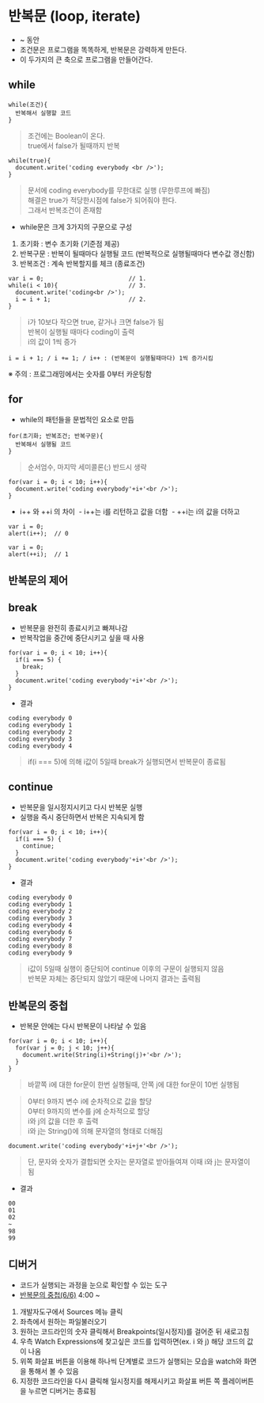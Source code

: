 # 반복문 (loop, iterate)
- ~ 동안
- 조건문은 프로그램을 똑똑하게, 반복문은 강력하게 만든다.
- 이 두가지의 큰 축으로 프로그램을 만들어간다.

## while
```
while(조건){
  반복해서 실행할 코드
}
```
> 조건에는 Boolean이 온다.<br />true에서 false가 될때까지 반복
```
while(true){
  document.write('coding everybody <br />');
}
```
> 문서에 coding everybody를 무한대로 실행 (무한루프에 빠짐)<br/>해결은 true가 적당한시점에 false가 되어줘야 한다.<br/>그래서 반복조건이 존재함

- while문은 크게 3가지의 구문으로 구성
1. 초기화 : 변수 초기화 (기준점 제공)
2. 반복구문 : 반복이 될때마다 실행될 코드 (반복적으로 실행될때마다 변수값 갱신함)
3. 반복조건 : 계속 반복할지를 체크 (종료조건)
```
var i = 0;                        // 1.
while(i < 10){                    // 3.
  document.write('coding<br />');  
  i = i + 1;                      // 2.   
}
```
> i가 10보다 작으면 true, 같거나 크면 false가 됨<br />반복이 실행될 때마다 coding이 출력<br />i의 값이 1씩 증가

`i = i + 1; / i += 1; / i++ : (반복문이 실행될때마다) 1씩 증가시킴`

※ 주의 : 프로그래밍에서는 숫자를 0부터 카운팅함

## for
- while의 패턴들을 문법적인 요소로 만듬
```
for(초기화; 반복조건; 반복구문){ 
  반복해서 실행될 코드
}
```
> 순서엄수, 마지막 세미콜론(;) 반드시 생략
```
for(var i = 0; i < 10; i++){
  document.write('coding everybody'+i+'<br />');    	
}
```
- i++ 와 ++i 의 차이
  - i++는 i를 리턴하고 값을 더함
  - ++i는 i의 값을 더하고 
```
var i = 0;
alert(i++);  // 0

var i = 0;
alert(++i);  // 1
```


## 반복문의 제어
## break
- 반복문을 완전히 종료시키고 빠져나감
- 반복작업을 중간에 중단시키고 싶을 때 사용
```
for(var i = 0; i < 10; i++){
  if(i === 5) {
    break;
  }
  document.write('coding everybody'+i+'<br />');
}
```
- 결과
```
coding everybody 0
coding everybody 1
coding everybody 2
coding everybody 3
coding everybody 4
```
> if(i === 5)에 의해 i값이 5일때 break가 실행되면서 반복문이 종료됨


## continue
+ 반복문을 일시정지시키고 다시 반복문 실행
+ 실행을 즉시 중단하면서 반복은 지속되게 함
```
for(var i = 0; i < 10; i++){
  if(i === 5) {
    continue;
  }
  document.write('coding everybody'+i+'<br />');
}
```
- 결과
```
coding everybody 0
coding everybody 1
coding everybody 2
coding everybody 3
coding everybody 4
coding everybody 6
coding everybody 7
coding everybody 8
coding everybody 9
```
> i값이 5일때 실행이 중단되어 continue 이후의 구문이 실행되지 않음<br />반복문 자체는 중단되지 않았기 때문에 나머지 결과는 출력됨


## 반복문의 중첩
- 반복문 안에는 다시 반복문이 나타날 수 있음
```      
for(var i = 0; i < 10; i++){
  for(var j = 0; j < 10; j++){
    document.write(String(i)+String(j)+'<br />');
  }
}
```
> 바깥쪽 i에 대한 for문이 한번 실행될때, 안쪽 j에 대한 for문이 10번 실행됨

> 0부터 9까지 변수 i에 순차적으로 값을 할당<br />0부터 9까지의 변수를 j에 순차적으로 할당<br />i와 j의 값을 더한 후 출력<br />i와 j는 String()에 의해 문자열의 형태로 더해짐
```
document.write('coding everybody'+i+j+'<br />');
```
> 단, 문자와 숫자가 결합되면 숫자는 문자열로 받아들여져 이때 i와 j는 문자열이 됨
- 결과
```
00
01
02
~
98
99
```

## 디버거
- 코드가 실행되는 과정을 눈으로 확인할 수 있는 도구
- [반복문의 중첩(6/6)](https://opentutorials.org/course/743/4728) 4:00 ~
1. 개발자도구에서 Sources 메뉴 클릭
2. 좌측에서 원하는 파일불러오기
3. 원하는 코드라인의 숫자 클릭해서 Breakpoints(일시정지)를 걸어준 뒤 새로고침
4. 우측 Watch Expressions에 찾고싶은 코드를 입력하면(ex. i 와 j) 해당 코드의 값이 나옴
5. 위쪽 화살표 버튼을 이용해 하나씩 단계별로 코드가 실행되는 모습을 watch와 화면을 통해서 볼 수 있음
6. 지정한 코드라인을 다시 클릭해 일시정지를 해제시키고 화살표 버튼 쪽 플레이버튼을 누르면 디버거는 종료됨
